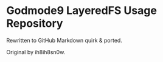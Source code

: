 # Godmode9 LayeredFS Usage Repository

Rewritten to GitHub Markdown quirk & ported.

Original by ih8ih8sn0w.
